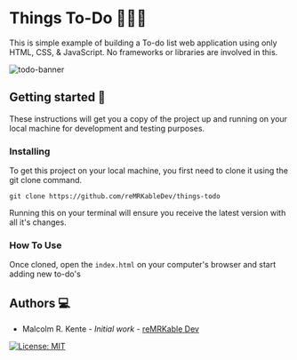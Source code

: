 # Things To-Do 🚀🚀🚀


This is simple example of building a To-do list web application using only HTML, CSS, & JavaScript. No frameworks or libraries are involved in this. 

![todo-banner](assets/todo-banner.gif)

## Getting started 🏁
These instructions will get you a copy of the project up and running on your local machine for development and testing purposes.

### Installing
To get this project on your local machine, you first need to clone it using the git clone command.
```
git clone https://github.com/reMRKableDev/things-todo
```

Running this on your terminal will ensure you receive the latest version with all it's changes.

### How To Use
Once cloned, open the `index.html` on your computer's browser and start adding new to-do's

## Authors 💻

- Malcolm R. Kente - *Initial work* - [reMRKable Dev](https://remrkabledev.com/)

[![License: MIT](https://img.shields.io/badge/License-MIT-yellow.svg)](https://opensource.org/licenses/MIT)
